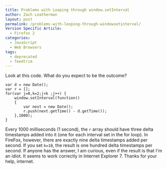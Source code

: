 ```yaml
---
title: Problems with Looping through window.setInterval
author: Zach Leatherman
layout: post
permalink: /problems-with-looping-through-windowsetinterval/
Version Specific Article:
  - Firefox 2
categories:
  - JavaScript
  - Web Browsers
tags:
  - deprecated
  - feedtrim
---
```


Look at this code. What do you expect to be the outcome?

    var d = new Date();
    var r = [];
    for(var j=0,k=2;j<k ;j++) {
        window.setInterval(function()
        {
            var next = new Date();
            r.push(next.getTime() - d.getTime());
        },1000);
    }

Every 1000 milliseconds (1 second), the `r` array should have three delta timestamps added into it (one for each interval set in the for loop). In FireFox, however, there are exactly nine delta timestamps added per second. If you set `k=10`, the result is one hundred delta timestamps per second. If anyone has the answer, I am curious, even if the result is that I'm an idiot. It seems to work correctly in Internet Explorer 7. Thanks for your help, internet.
